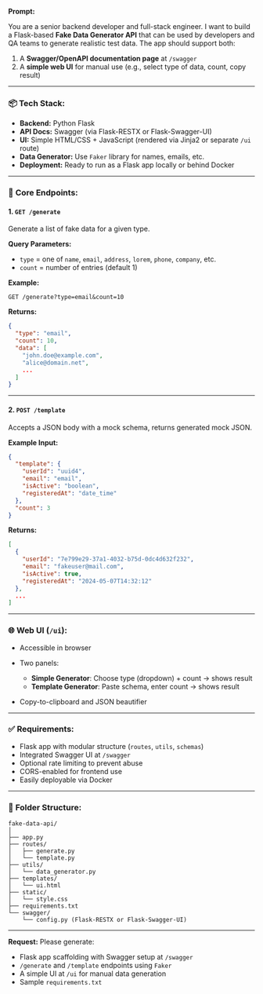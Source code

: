 
**Prompt:**

You are a senior backend developer and full-stack engineer. I want to build a Flask-based **Fake Data Generator API** that can be used by developers and QA teams to generate realistic test data. The app should support both:

1. A **Swagger/OpenAPI documentation page** at `/swagger`
2. A **simple web UI** for manual use (e.g., select type of data, count, copy result)

---

### 📦 **Tech Stack:**

* **Backend:** Python Flask
* **API Docs:** Swagger (via Flask-RESTX or Flask-Swagger-UI)
* **UI:** Simple HTML/CSS + JavaScript (rendered via Jinja2 or separate `/ui` route)
* **Data Generator:** Use `Faker` library for names, emails, etc.
* **Deployment:** Ready to run as a Flask app locally or behind Docker

---

### 🧩 **Core Endpoints:**

#### 1. `GET /generate`

Generate a list of fake data for a given type.

**Query Parameters:**

* `type` = one of `name`, `email`, `address`, `lorem`, `phone`, `company`, etc.
* `count` = number of entries (default 1)

**Example:**

```
GET /generate?type=email&count=10
```

**Returns:**

```json
{
  "type": "email",
  "count": 10,
  "data": [
    "john.doe@example.com",
    "alice@domain.net",
    ...
  ]
}
```

---

#### 2. `POST /template`

Accepts a JSON body with a mock schema, returns generated mock JSON.

**Example Input:**

```json
{
  "template": {
    "userId": "uuid4",
    "email": "email",
    "isActive": "boolean",
    "registeredAt": "date_time"
  },
  "count": 3
}
```

**Returns:**

```json
[
  {
    "userId": "7e799e29-37a1-4032-b75d-0dc4d632f232",
    "email": "fakeuser@mail.com",
    "isActive": true,
    "registeredAt": "2024-05-07T14:32:12"
  },
  ...
]
```

---

### 🌐 **Web UI (`/ui`):**

* Accessible in browser
* Two panels:

  * **Simple Generator**: Choose type (dropdown) + count → shows result
  * **Template Generator**: Paste schema, enter count → shows result
* Copy-to-clipboard and JSON beautifier

---

### ✅ **Requirements:**

* Flask app with modular structure (`routes`, `utils`, `schemas`)
* Integrated Swagger UI at `/swagger`
* Optional rate limiting to prevent abuse
* CORS-enabled for frontend use
* Easily deployable via Docker

---

### 📁 **Folder Structure:**

```
fake-data-api/
│
├── app.py
├── routes/
│   ├── generate.py
│   └── template.py
├── utils/
│   └── data_generator.py
├── templates/
│   └── ui.html
├── static/
│   └── style.css
├── requirements.txt
└── swagger/
    └── config.py (Flask-RESTX or Flask-Swagger-UI)
```

---

**Request:**
Please generate:

* Flask app scaffolding with Swagger setup at `/swagger`
* `/generate` and `/template` endpoints using `Faker`
* A simple UI at `/ui` for manual data generation
* Sample `requirements.txt`

